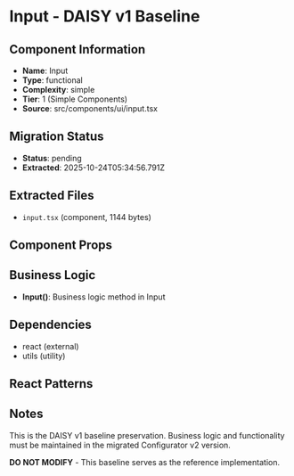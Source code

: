 # Input - DAISY v1 Baseline

## Component Information

- **Name**: Input
- **Type**: functional
- **Complexity**: simple
- **Tier**: 1 (Simple Components)
- **Source**: src/components/ui/input.tsx

## Migration Status

- **Status**: pending
- **Extracted**: 2025-10-24T05:34:56.791Z

## Extracted Files

- `input.tsx` (component, 1144 bytes)

## Component Props



## Business Logic

- **Input()**: Business logic method in Input

## Dependencies

- react (external)
- utils (utility)

## React Patterns



## Notes

This is the DAISY v1 baseline preservation. Business logic and functionality
must be maintained in the migrated Configurator v2 version.

**DO NOT MODIFY** - This baseline serves as the reference implementation.

